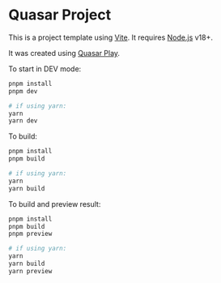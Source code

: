 # Quasar Project

This is a project template using [Vite](https://vitejs.dev/). It requires [Node.js](https://nodejs.org) v18+.

It was created using [Quasar Play](https://pdanpdan.github.io/quasar-play/).

To start in DEV mode:

```sh
pnpm install
pnpm dev

# if using yarn:
yarn
yarn dev
```

To build:

```sh
pnpm install
pnpm build

# if using yarn:
yarn
yarn build
```


To build and preview result:

```sh
pnpm install
pnpm build
pnpm preview

# if using yarn:
yarn
yarn build
yarn preview
```
